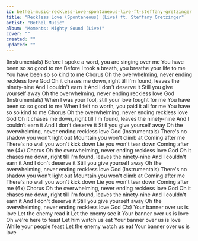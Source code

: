 ```yaml
---
id: bethel-music-reckless-love-spontaneous-live-ft-steffany-gretzinger
title: "Reckless Love (Spontaneous) (Live) ft. Steffany Gretzinger"
artist: "Bethel Music"
album: "Moments: Mighty Sound (Live)"
cover: ""
created: ""
updated: ""
---
```


(Instrumentals)
Before I spoke a word, you are singing over me
You have been so so good to me
Before I took a breath, you breathe your life to me
You have been so so kind to me
Chorus
Oh the overwhelming, never ending reckless love God
Oh it chases me down, right till I'm found, leaves the ninety-nine
And I couldn't earn it
And I don't deserve it
Still you give yourself away
Oh the overwhelming, never ending reckless love God
(Instrumentals)
When I was your fool, still your love fought for me
You have been so so good to me
When I felt no worth, you paid it all for me
You have so so kind to me
Chorus
Oh the overwhelming, never ending reckless love God
Oh it chases me down, right till I'm found, leaves the ninety-nine
And I couldn't earn it
And I don't deserve it
Still you give yourself away
Oh the overwhelming, never ending reckless love God
(Instrumentals)
There's no shadow you won't light out
Mountain you won't climb at
Coming after me
There's no wall you won't kick down
Lie you won't tear down
Coming after me (4x)
Chorus
Oh the overwhelming, never ending reckless love God
Oh it chases me down, right till I'm found, leaves the ninety-nine
And I couldn't earn it
And I don't deserve it
Still you give yourself away
Oh the overwhelming, never ending reckless love God
(Instrumentals)
There's no shadow you won't light out
Mountain you won't climb at
Coming after me
There's no wall you won't kick down
Lie you won't tear down
Coming after me (6x)
Chorus
Oh the overwhelming, never ending reckless love God
Oh it chases me down, right till I'm found, leaves the ninety-nine
And I couldn't earn it
And I don't deserve it
Still you give yourself away
Oh the overwhelming, never ending reckless love God (2x)
Your banner over us is love
Let the enemy read it
Let the enemy see it
Your banner over us is love
Oh we're here to feast
Let him watch us eat
Your banner over us is love
While your people feast
Let the enemy watch us eat
Your banner over us is love